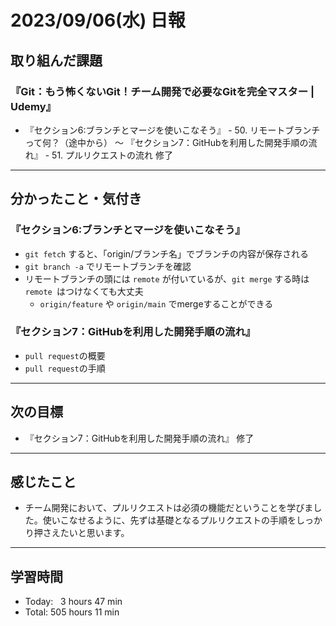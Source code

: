 # 2023/09/06(水) 日報

## 取り組んだ課題
### 『Git：もう怖くないGit！チーム開発で必要なGitを完全マスター | Udemy』
- 『セクション6:ブランチとマージを使いこなそう』 - 50. リモートブランチって何？（途中から） 〜 『セクション7：GitHubを利用した開発手順の流れ』 - 51. プルリクエストの流れ 修了
---

## 分かったこと・気付き
### 『セクション6:ブランチとマージを使いこなそう』
- `git fetch` すると、「origin/ブランチ名」でブランチの内容が保存される
- `git branch -a` でリモートブランチを確認
- リモートブランチの頭には `remote` が付いているが、`git merge` する時は `remote `はつけなくても大丈夫
  - `origin/feature` や `origin/main` でmergeすることができる
 
### 『セクション7：GitHubを利用した開発手順の流れ』
- `pull request`の概要
- `pull request`の手順
---

## 次の目標
- 『セクション7：GitHubを利用した開発手順の流れ』 修了
---

## 感じたこと
- チーム開発において、プルリクエストは必須の機能だということを学びました。使いこなせるように、先ずは基礎となるプルリクエストの手順をしっかり押さえたいと思います。
---

## 学習時間
- Today:&nbsp;&nbsp; 3 hours 47 min
- Total: 505 hours 11 min
